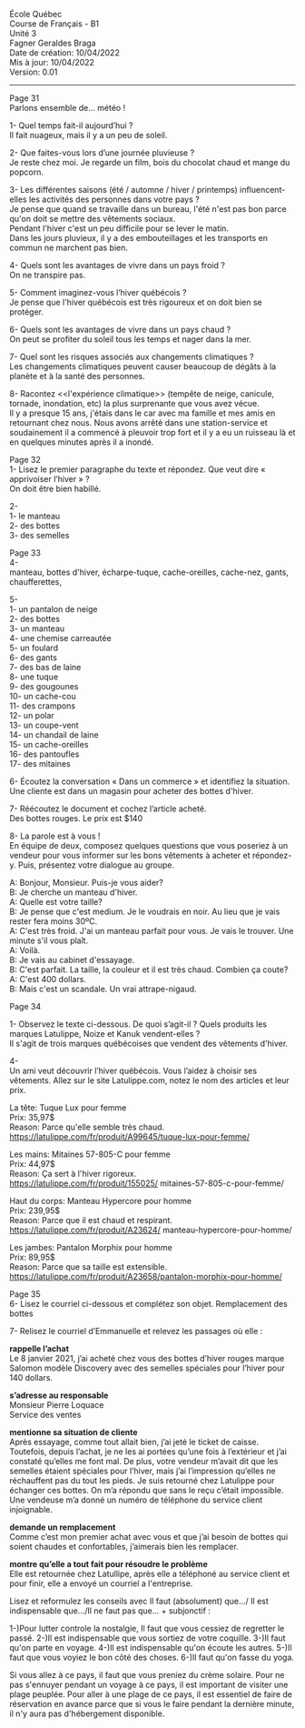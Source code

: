 École Québec  
Course de Français - B1  
Unité 3  
Fagner Geraldes Braga    
Date de création: 10/04/2022  
Mis à jour: 10/04/2022  
Version: 0.01  
**************************
Page 31  
Parlons ensemble de... météo !   

1- Quel temps fait-il aujourd’hui ?  
Il fait nuageux, mais il y a un peu de soleil.

2- Que faites-vous lors d’une journée pluvieuse ?  
Je reste chez moi. Je regarde un film, bois du chocolat chaud et mange du popcorn.

3- Les différentes saisons (été / automne / hiver / printemps) influencent-elles les activités des personnes dans votre pays ?  
Je pense que quand se travaille dans un bureau, l'été n'est pas bon parce qu'on doit se mettre des vêtements sociaux.  
Pendant l'hiver c'est un peu difficile pour se lever le matin.  
Dans les jours pluvieux, il y a des embouteillages et les transports en commun ne marchent pas bien.

4- Quels sont les avantages de vivre dans un pays froid ?  
On ne transpire pas.  

5- Comment imaginez-vous l’hiver québécois ?  
Je pense que l'hiver québécois est très rigoureux et on doit bien se protéger.

6- Quels sont les avantages de vivre dans un pays chaud ?  
On peut se profiter du soleil tous les temps et nager dans la mer.

7- Quel sont les risques associés aux changements climatiques ?  
Les changements climatiques peuvent causer beaucoup de dégâts à la planète et à la santé des personnes.

8- Racontez <<l'expérience climatique>> (tempête de neige, canicule, tornade, inondation, etc) la plus surprenante que vous avez vécue.  
Il y a presque 15 ans, j'étais dans le car avec ma famille et mes amis en retournant chez nous. Nous avons arrêté dans une station-service et soudainement il a commencé à pleuvoir trop fort et il y a eu un ruisseau là et en quelques minutes après il a inondé. 

Page 32  
1- Lisez le premier paragraphe du texte et répondez. Que veut dire « apprivoiser l’hiver » ?  
On doit être bien habillé.

2-   
1- le manteau  
2- des bottes  
3- des semelles

Page 33  
4-  
manteau, bottes d'hiver, écharpe-tuque, cache-oreilles, cache-nez, gants, chaufferettes, 

5-  
1- un pantalon de neige  
2- des bottes  
3- un manteau  
4- une chemise carreautée  
5- un foulard  
6- des gants  
7- des bas de laine  
8- une tuque  
9- des gougounes  
10- un cache-cou  
11- des crampons  
12- un polar  
13- un coupe-vent  
14- un chandail de laine    
15- un cache-oreilles  
16- des pantoufles  
17- des mitaines  

6- Écoutez la conversation « Dans un commerce » et identifiez la situation.  
Une cliente est dans un magasin pour acheter des bottes d'hiver.

7- Réécoutez le document et cochez l’article acheté.  
Des bottes rouges. Le prix est $140

8- La parole est à vous !  
En équipe de deux, composez quelques questions que vous poseriez à un vendeur pour vous informer sur les bons vêtements à acheter et répondez-y. Puis, présentez votre dialogue au groupe.

A: Bonjour, Monsieur. Puis-je vous aider?  
B: Je cherche un manteau d'hiver.  
A: Quelle est votre taille?  
B: Je pense que c'est medium. Je le voudrais en noir. Au lieu que je vais rester fera moins 30ºC.  
A: C'est très froid. J'ai un manteau parfait pour vous. Je vais le trouver. Une minute s'il vous plaît.  
A: Voilà.  
B: Je vais au cabinet d'essayage.  
B: C'est parfait. La taille, la couleur et il est très chaud. Combien ça coute?  
A: C'est 400 dollars.  
B: Mais c'est un scandale. Un vrai attrape-nigaud.  

Page 34  

1- Observez le texte ci-dessous. De quoi s’agit-il ? Quels produits les marques Latulippe, Noize et Kanuk vendent-elles ?  
Il s'agit de trois marques québécoises que vendent des vêtements d'hiver.  

4-  
Un ami veut découvrir l’hiver québécois. Vous l’aidez à choisir ses vêtements. Allez sur le site Latulippe.com, notez le nom des articles et leur prix.  

La tête: Tuque Lux pour femme  
Prix: 35,97$   
Reason: Parce qu'elle semble très chaud.  
https://latulippe.com/fr/produit/A99645/tuque-lux-pour-femme/  

Les mains: Mitaines 57-805-C pour femme  
Prix: 44,97$   
Reason: Ça sert à l'hiver rigoreux.  
https://latulippe.com/fr/produit/155025/  mitaines-57-805-c-pour-femme/  

Haut du corps: Manteau Hypercore pour homme  
Prix: 239,95$  
Reason: Parce que il est chaud et respirant.  
https://latulippe.com/fr/produit/A23624/  manteau-hypercore-pour-homme/  

Les jambes: Pantalon Morphix pour homme  
Prix: 89,95$  
Reason: Parce que sa taille est extensible.  
https://latulippe.com/fr/produit/A23658/pantalon-morphix-pour-homme/  

Page 35  
6-  Lisez le courriel ci-dessous et complétez son objet. 
Remplacement des bottes 


7- Relisez le courriel d’Emmanuelle et relevez les passages où elle :  

**rappelle l’achat**  
Le 8 janvier 2021, j’ai acheté chez vous des bottes d’hiver rouges marque Salomon modèle Discovery avec des semelles spéciales pour l’hiver pour 140 dollars.  

**s’adresse au responsable**  
Monsieur Pierre Loquace  
Service des ventes  

**mentionne sa situation de cliente**  
Après essayage, comme tout allait bien, j’ai jeté le ticket de caisse.
Toutefois, depuis l’achat, je ne les ai portées qu’une fois à l’extérieur et j’ai constaté qu’elles me font mal.
De plus, votre vendeur m’avait dit que les semelles étaient spéciales pour l’hiver, mais j’ai l’impression qu’elles ne réchauffent pas du tout les pieds.
Je suis retourné chez Latulippe pour échanger ces bottes.
On m’a répondu que sans le reçu c’était impossible. Une vendeuse m’a donné un numéro de téléphone du service client injoignable.  

**demande un remplacement**  
Comme c’est mon premier achat avec vous et que j’ai besoin de bottes qui soient chaudes et confortables, j’aimerais bien les remplacer.  

**montre qu’elle a tout fait pour résoudre le problème**   
Elle est retournée chez Latullipe, après elle a téléphoné au service client et pour finir, elle a envoyé un courriel a l'entreprise.  










Lisez et reformulez les conseils avec Il faut (absolument) que.../ Il est indispensable que.../Il ne faut pas que... + subjonctif :

1-)Pour lutter controle la nostalgie, Il faut que vous cessiez de regretter le passé.
2-)Il est indispensable que vous sortiez de votre coquille.
3-)Il faut qu'on parte en voyage.
4-)Il est indispensable qu'on écoute les autres.
5-)Il faut que vous voyiez le bon côté des choses.
6-)Il faut qu'on fasse du yoga.


Si vous allez à ce pays, il faut que vous preniez du crème solaire.
Pour ne pas s'ennuyer pendant un voyage à ce pays, il est important de visiter une plage peuplée.
Pour aller à une plage de ce pays, il est essentiel de faire de réservation en avance parce que si vous le faire pendant la dernière minute, il n'y aura pas d'hébergement disponible.


